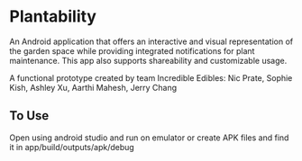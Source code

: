 # Plantability

An Android application that offers an interactive and visual representation of the garden space while providing integrated notifications for
plant maintenance. This app also supports shareability and customizable usage.


A functional prototype created by team Incredible Edibles: Nic Prate, Sophie Kish, Ashley Xu, Aarthi Mahesh, Jerry Chang


## To Use
Open using android studio and run on emulator or create APK files and find it in app/build/outputs/apk/debug

